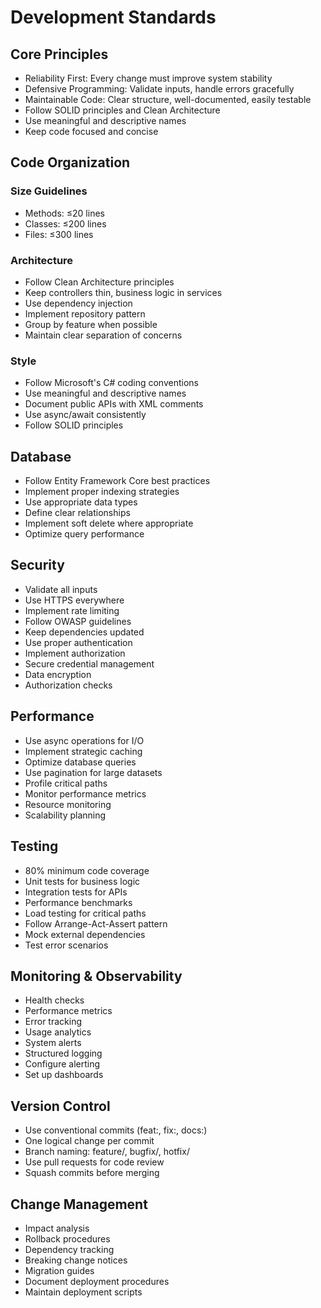 # Development Standards

## Core Principles
- Reliability First: Every change must improve system stability
- Defensive Programming: Validate inputs, handle errors gracefully
- Maintainable Code: Clear structure, well-documented, easily testable
- Follow SOLID principles and Clean Architecture
- Use meaningful and descriptive names
- Keep code focused and concise

## Code Organization
### Size Guidelines
- Methods: ≤20 lines
- Classes: ≤200 lines
- Files: ≤300 lines

### Architecture
- Follow Clean Architecture principles
- Keep controllers thin, business logic in services
- Use dependency injection
- Implement repository pattern
- Group by feature when possible
- Maintain clear separation of concerns

### Style
- Follow Microsoft's C# coding conventions
- Use meaningful and descriptive names
- Document public APIs with XML comments
- Use async/await consistently
- Follow SOLID principles

## Database
- Follow Entity Framework Core best practices
- Implement proper indexing strategies
- Use appropriate data types
- Define clear relationships
- Implement soft delete where appropriate
- Optimize query performance

## Security
- Validate all inputs
- Use HTTPS everywhere
- Implement rate limiting
- Follow OWASP guidelines
- Keep dependencies updated
- Use proper authentication
- Implement authorization
- Secure credential management
- Data encryption
- Authorization checks

## Performance
- Use async operations for I/O
- Implement strategic caching
- Optimize database queries
- Use pagination for large datasets
- Profile critical paths
- Monitor performance metrics
- Resource monitoring
- Scalability planning

## Testing
- 80% minimum code coverage
- Unit tests for business logic
- Integration tests for APIs
- Performance benchmarks
- Load testing for critical paths
- Follow Arrange-Act-Assert pattern
- Mock external dependencies
- Test error scenarios

## Monitoring & Observability
- Health checks
- Performance metrics
- Error tracking
- Usage analytics
- System alerts
- Structured logging
- Configure alerting
- Set up dashboards

## Version Control
- Use conventional commits (feat:, fix:, docs:)
- One logical change per commit
- Branch naming: feature/, bugfix/, hotfix/
- Use pull requests for code review
- Squash commits before merging

## Change Management
- Impact analysis
- Rollback procedures
- Dependency tracking
- Breaking change notices
- Migration guides
- Document deployment procedures
- Maintain deployment scripts
